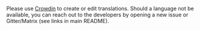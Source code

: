 Please use [Crowdin](https://crowdin.com/project/xournalpp) to create or edit translations. 
Should a language not be available, you can reach out to the developers by opening a new 
issue or Gitter/Matrix (see links in main README).
